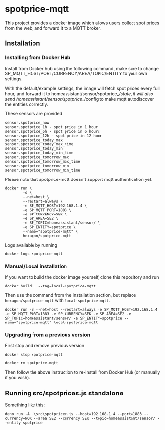 # spotprice-mqtt

This project provides a docker image which allows users collect spot prices from the web, and forward it to a MQTT broker.

## Installation

### Installing from Docker Hub

Install from Docker hub using the following command, make sure to change SP_MQTT_HOST/PORT/CURRENCY/AREA/TOPIC/ENTITY to your own settings.

With the default/example settings, the image will fetch spot prices every full hour, and forward it to homeassistant/sensor/spotprice_*/state, it will also send homeassistant/sensor/spotprice_*/config to make mqtt autodiscover the entities correctly.

These sensors are provided

```
sensor.spotprice_now
sensor.spotprice_1h - spot price in 1 hour
sensor.spotprice_6h - spot price in 6 hours
sensor.spotprice_12h - spot price in 12 hour
sensor.spotprice_today_max
sensor.spotprice_today_max_time
sensor.spotprice_today_min
sensor.spotprice_today_min_time
sensor.spotprice_tomorrow_max
sensor.spotprice_tomorrow_max_time
sensor.spotprice_tomorrow_min
sensor.spotprice_tomorrow_min_time
```

Please note that spotprice-mqtt doesn't support mqtt authentication yet.

```
docker run \
        -d \
        --net=host \
        --restart=always \
        -e SP_MQTT_HOST=192.168.1.4 \
        -e SP_MQTT_PORT=1883 \
        -e SP_CURRENCY=SEK \
        -e SP_AREA=SE2 \
        -e SP_TOPIC=homeassistant/sensor/ \
        -e SP_ENTITY=spotprice \
        --name="spotprice-mqtt" \
        hexagon/spotprice-mqtt
```

Logs available by running

```
docker logs spotprice-mqtt
```

### Manual/Local installation

If you want to build the docker image yourself, clone this repository and run

```docker build . --tag=local-spotprice-mqtt```

Then use the command from the installation section, but replace ```hexagon/spotprice-mqtt``` with ```local-spotprice-mqtt```.

```
docker run -d --net=host --restart=always -e SP_MQTT_HOST=192.168.1.4 -e SP_MQTT_PORT=1883 -e SP_CURRENCY=SEK -e SP_AREA=SE2 -e SP_TOPIC=homeassistant/sensor/ -e SP_ENTITY=spotprice --name="spotprice-mqtt" local-spotprice-mqtt
```
### Upgrading from a previous version

First stop and remove previous version

```docker stop spotprice-mqtt```

```docker rm spotprice-mqtt```

Then follow the above instruction to re-install from Docker Hub (or manually if you wish).

## Running src/spotprices.js standalone

Something like this:

`deno run -A .\src\spotpricer.js --host=192.168.1.4 --port=1883 --currency=NOK --area SE2 --currency SEK --topic=homeassistant/sensor/ --entity spotprice`
